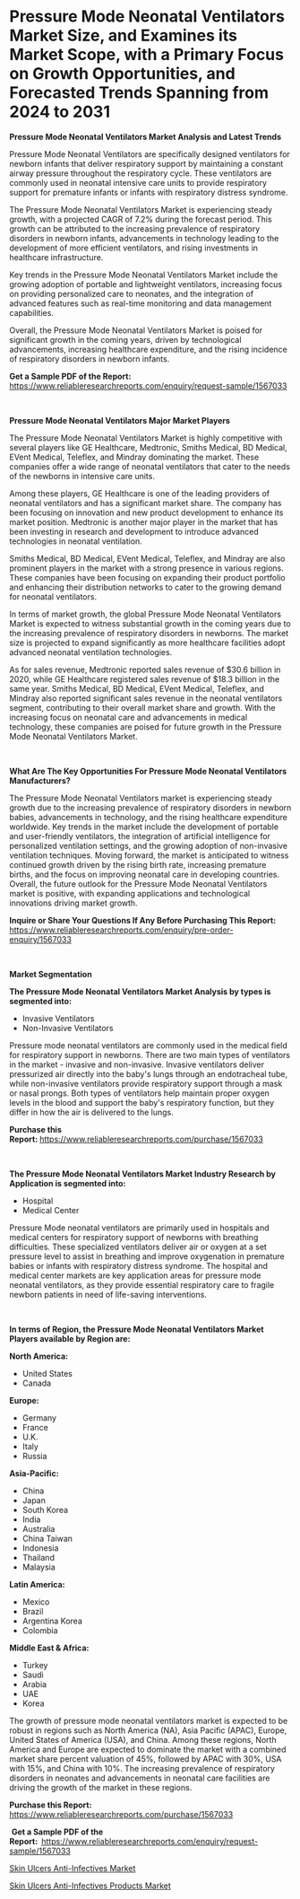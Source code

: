 <p><h1>Pressure Mode Neonatal Ventilators Market Size, and Examines its Market Scope, with a Primary Focus on Growth Opportunities, and Forecasted Trends Spanning from 2024 to 2031</h1></p><p><strong>Pressure Mode Neonatal Ventilators Market Analysis and Latest Trends</strong></p>
<p><p>Pressure Mode Neonatal Ventilators are specifically designed ventilators for newborn infants that deliver respiratory support by maintaining a constant airway pressure throughout the respiratory cycle. These ventilators are commonly used in neonatal intensive care units to provide respiratory support for premature infants or infants with respiratory distress syndrome.</p><p>The Pressure Mode Neonatal Ventilators Market is experiencing steady growth, with a projected CAGR of 7.2% during the forecast period. This growth can be attributed to the increasing prevalence of respiratory disorders in newborn infants, advancements in technology leading to the development of more efficient ventilators, and rising investments in healthcare infrastructure.</p><p>Key trends in the Pressure Mode Neonatal Ventilators Market include the growing adoption of portable and lightweight ventilators, increasing focus on providing personalized care to neonates, and the integration of advanced features such as real-time monitoring and data management capabilities.</p><p>Overall, the Pressure Mode Neonatal Ventilators Market is poised for significant growth in the coming years, driven by technological advancements, increasing healthcare expenditure, and the rising incidence of respiratory disorders in newborn infants.</p></p>
<p><strong>Get a Sample PDF of the Report:&nbsp;</strong> <a href="https://www.reliableresearchreports.com/enquiry/request-sample/1567033">https://www.reliableresearchreports.com/enquiry/request-sample/1567033</a></p>
<p>&nbsp;</p>
<p><strong>Pressure Mode Neonatal Ventilators Major Market Players</strong></p>
<p><p>The Pressure Mode Neonatal Ventilators Market is highly competitive with several players like GE Healthcare, Medtronic, Smiths Medical, BD Medical, EVent Medical, Teleflex, and Mindray dominating the market. These companies offer a wide range of neonatal ventilators that cater to the needs of the newborns in intensive care units.</p><p>Among these players, GE Healthcare is one of the leading providers of neonatal ventilators and has a significant market share. The company has been focusing on innovation and new product development to enhance its market position. Medtronic is another major player in the market that has been investing in research and development to introduce advanced technologies in neonatal ventilation.</p><p>Smiths Medical, BD Medical, EVent Medical, Teleflex, and Mindray are also prominent players in the market with a strong presence in various regions. These companies have been focusing on expanding their product portfolio and enhancing their distribution networks to cater to the growing demand for neonatal ventilators.</p><p>In terms of market growth, the global Pressure Mode Neonatal Ventilators Market is expected to witness substantial growth in the coming years due to the increasing prevalence of respiratory disorders in newborns. The market size is projected to expand significantly as more healthcare facilities adopt advanced neonatal ventilation technologies.</p><p>As for sales revenue, Medtronic reported sales revenue of $30.6 billion in 2020, while GE Healthcare registered sales revenue of $18.3 billion in the same year. Smiths Medical, BD Medical, EVent Medical, Teleflex, and Mindray also reported significant sales revenue in the neonatal ventilators segment, contributing to their overall market share and growth. With the increasing focus on neonatal care and advancements in medical technology, these companies are poised for future growth in the Pressure Mode Neonatal Ventilators Market.</p></p>
<p>&nbsp;</p>
<p><strong>What Are The Key Opportunities For Pressure Mode Neonatal Ventilators Manufacturers?</strong></p>
<p><p>The Pressure Mode Neonatal Ventilators market is experiencing steady growth due to the increasing prevalence of respiratory disorders in newborn babies, advancements in technology, and the rising healthcare expenditure worldwide. Key trends in the market include the development of portable and user-friendly ventilators, the integration of artificial intelligence for personalized ventilation settings, and the growing adoption of non-invasive ventilation techniques. Moving forward, the market is anticipated to witness continued growth driven by the rising birth rate, increasing premature births, and the focus on improving neonatal care in developing countries. Overall, the future outlook for the Pressure Mode Neonatal Ventilators market is positive, with expanding applications and technological innovations driving market growth.</p></p>
<p><strong>Inquire or Share Your Questions If Any Before Purchasing This Report:</strong> <a href="https://www.reliableresearchreports.com/enquiry/pre-order-enquiry/1567033">https://www.reliableresearchreports.com/enquiry/pre-order-enquiry/1567033</a></p>
<p>&nbsp;</p>
<p><strong>Market Segmentation</strong></p>
<p><strong>The Pressure Mode Neonatal Ventilators Market Analysis by types is segmented into:</strong></p>
<p><ul><li>Invasive Ventilators</li><li>Non-Invasive Ventilators</li></ul></p>
<p><p>Pressure mode neonatal ventilators are commonly used in the medical field for respiratory support in newborns. There are two main types of ventilators in the market - invasive and non-invasive. Invasive ventilators deliver pressurized air directly into the baby's lungs through an endotracheal tube, while non-invasive ventilators provide respiratory support through a mask or nasal prongs. Both types of ventilators help maintain proper oxygen levels in the blood and support the baby's respiratory function, but they differ in how the air is delivered to the lungs.</p></p>
<p><strong>Purchase this Report:&nbsp;</strong><a href="https://www.reliableresearchreports.com/purchase/1567033">https://www.reliableresearchreports.com/purchase/1567033</a></p>
<p>&nbsp;</p>
<p><strong>The Pressure Mode Neonatal Ventilators Market Industry Research by Application is segmented into:</strong></p>
<p><ul><li>Hospital</li><li>Medical Center</li></ul></p>
<p><p>Pressure Mode neonatal ventilators are primarily used in hospitals and medical centers for respiratory support of newborns with breathing difficulties. These specialized ventilators deliver air or oxygen at a set pressure level to assist in breathing and improve oxygenation in premature babies or infants with respiratory distress syndrome. The hospital and medical center markets are key application areas for pressure mode neonatal ventilators, as they provide essential respiratory care to fragile newborn patients in need of life-saving interventions.</p></p>
<p>&nbsp;</p>
<p><strong>In terms of Region, the Pressure Mode Neonatal Ventilators Market Players available by Region are:</strong></p>
<p>
    <p> <strong> North America: </strong>
        <ul>
            <li>United States</li>
            <li>Canada</li>
        </ul>
        </p> 
    <p> <strong> Europe: </strong>
        <ul>
            <li>Germany</li>
            <li>France</li>
            <li>U.K.</li>
            <li>Italy</li>
            <li>Russia</li>
        </ul>
        </p> 
    <p> <strong> Asia-Pacific: </strong>
        <ul>
            <li>China</li>
            <li>Japan</li>
            <li>South Korea</li>
            <li>India</li>
            <li>Australia</li>
            <li>China Taiwan</li>
            <li>Indonesia</li>
            <li>Thailand</li>
            <li>Malaysia</li>
        </ul>
        </p> 
    <p> <strong> Latin America: </strong>
        <ul>
            <li>Mexico</li>
            <li>Brazil</li>
            <li>Argentina Korea</li>
            <li>Colombia</li>
        </ul>
        </p> 
    <p> <strong> Middle East & Africa: </strong>
        <ul>
            <li>Turkey</li>
            <li>Saudi</li>
            <li>Arabia</li>
            <li>UAE</li>
            <li>Korea</li>
        </ul>
    </p>
    </p>
<p><p>The growth of pressure mode neonatal ventilators market is expected to be robust in regions such as North America (NA), Asia Pacific (APAC), Europe, United States of America (USA), and China. Among these regions, North America and Europe are expected to dominate the market with a combined market share percent valuation of 45%, followed by APAC with 30%, USA with 15%, and China with 10%. The increasing prevalence of respiratory disorders in neonates and advancements in neonatal care facilities are driving the growth of the market in these regions.</p></p>
<p><strong>Purchase this Report: </strong><a href="https://www.reliableresearchreports.com/purchase/1567033">https://www.reliableresearchreports.com/purchase/1567033</a></p>
<p>&nbsp;<strong>Get a Sample PDF of the Report:&nbsp;&nbsp;</strong><a href="https://www.reliableresearchreports.com/enquiry/request-sample/1567033">https://www.reliableresearchreports.com/enquiry/request-sample/1567033</a></p>
<p><strong></strong></p>
<p><p><a href="https://github.com/kosella/Market-Research-Report-List-1/blob/main/skin-ulcers-anti-infectives-market.md">Skin Ulcers Anti-Infectives Market</a></p><p><a href="https://github.com/kufem1/Market-Research-Report-List-1/blob/main/skin-ulcers-anti-infectives-products-market.md">Skin Ulcers Anti-Infectives Products Market</a></p></p>